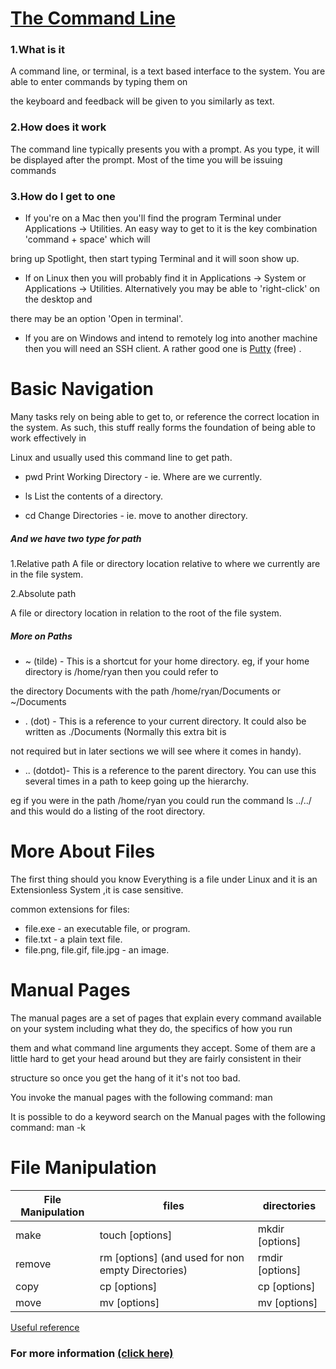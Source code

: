 # [The Command Line]([https://github.com/qais-alsgher/reading-notes/new/main/401](https://github.com/qais-alsgher/reading-notes/blob/main/401/The%20Command%20Line.md))

### 1.What is it

A command line, or terminal, is a text based interface to the system. You are able to enter commands by typing them on

the keyboard and feedback will be given to you similarly as text.

### 2.How does it work 

The command line typically presents you with a prompt. As you type, it will be displayed after the prompt. Most of the time you will be issuing commands

### 3.How do I get to one

- If you're on a Mac then you'll find the program Terminal under Applications -> Utilities. An easy way to get to it is the key combination 'command + space' which will

bring up Spotlight, then start typing Terminal and it will soon show up.

- If on Linux then you will probably find it in Applications -> System or Applications -> Utilities. Alternatively you may be able to 'right-click' on the desktop and

there may be an option 'Open in terminal'.

- If you are on Windows and intend to remotely log into another machine then you will need an SSH client. A rather good one is [Putty](https://www.chiark.greenend.org.uk/~sgtatham/putty/latest.html) (free) .

# Basic Navigation

Many tasks rely on being able to get to, or reference the correct location in the system. As such, this stuff really forms the foundation of being able to work effectively in 

Linux  and usually used this command line to get path. 

- pwd
Print Working Directory - ie. Where are we currently.

- ls
List the contents of a directory.

- cd
Change Directories - ie. move to another directory.

##### And we have two type for path 


1.Relative path
A file or directory location relative to where we currently are in the file system.

2.Absolute path

A file or directory location in relation to the root of the file system.

##### More on Paths

- ~ (tilde) - This is a shortcut for your home directory. eg, if your home directory is /home/ryan then you could refer to 

the directory Documents with the path /home/ryan/Documents or ~/Documents

- . (dot) - This is a reference to your current directory. It could also be written as ./Documents (Normally this extra bit is

not required but in later sections we will see where it comes in handy).

- .. (dotdot)- This is a reference to the parent directory. You can use this several times in a path to keep going up the hierarchy.

eg if you were in the path /home/ryan you could run the command ls ../../ and this would do a listing of the root directory.



# More About Files


The first thing should you know Everything is a file under Linux and it is an Extensionless System ,it is case sensitive.


common extensions for files:

- file.exe - an executable file, or program.
- file.txt - a plain text file.
- file.png, file.gif, file.jpg - an image.


# Manual Pages

The manual pages are a set of pages that explain every command available on your system including what they do, the specifics of how you run 

them and what command line arguments they accept. Some of them are a little hard to get your head around but they are fairly consistent in their

structure so once you get the hang of it it's not too bad.


You invoke the manual pages with the following command:  man <command to look up>

It is possible to do a keyword search on the Manual pages with the following command:  man -k <search term>


# File Manipulation 

| File Manipulation      | files  |directories|
| ----------- | ----------- | ----------- |
|  make      | touch [options] <filename>       | mkdir [options] <Directory> |
| remove |   rm [options] <file>  (and used for non empty Directories)      | rmdir [options] <Directory> |
|copy |   cp [options] <source> <destination> | cp [options] <source> <destination> |
|move |   mv [options] <source> <destination> | mv [options] <source> <destination> |

[Useful reference](https://ryanstutorials.net/linuxtutorial/cheatsheet.php)

### For more information [(click here)]([https://ryanstutorials.net/linuxtutorial/cheatsheet.php](https://github.com/qais-alsgher/reading-notes/blob/main/README.md))



